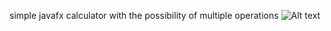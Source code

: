 simple javafx calculator with the possibility of multiple operations
![Alt text](C:\Users\hedw1q\Desktop\Projects/img.jpg?raw=true "Title")

